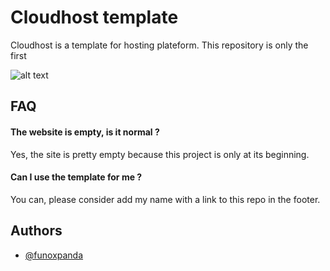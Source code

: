 
# Cloudhost template

Cloudhost is a template for hosting plateform. This repository is only the first 

![alt text](https://github.com/[funoxpanda]/[Cloudhost-Template]/blob/[master]/preview.jpg?raw=true)

## FAQ

#### The website is empty, is it normal ?
Yes, the site is pretty empty because this project is only at its beginning.

#### Can I use the template for me ?
You can, please consider add my name with a link to this repo in the footer.

## Authors

- [@funoxpanda](https://www.github.com/funoxpanda)

